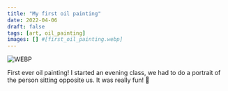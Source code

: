 ```yaml
---
title: "My first oil painting"
date: 2022-04-06
draft: false
tags: [art, oil_painting]
images: [] #[first_oil_painting.webp]
---
```


![WEBP](first_oil_painting.webp "My first oil painting")

First ever oil painting! I started an evening class, we had to do a portrait of the person sitting opposite us. It was really fun! 🎨